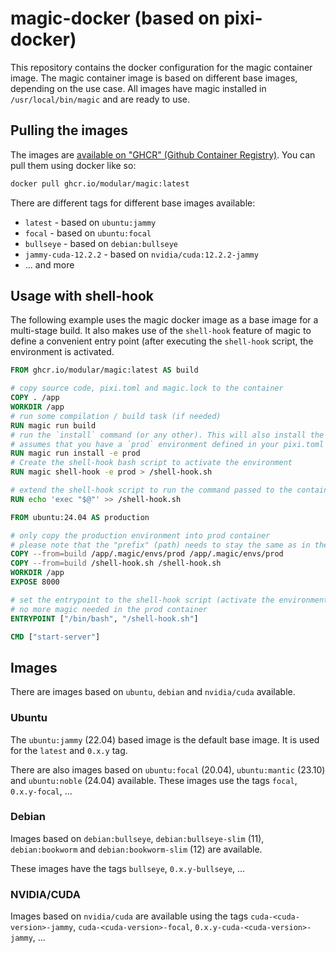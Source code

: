 # magic-docker (based on pixi-docker)

This repository contains the docker configuration for the magic container image.
The magic container image is based on different base images, depending on the use case.
All images have magic installed in `/usr/local/bin/magic` and are ready to use.

## Pulling the images

The images are [available on "GHCR" (Github Container Registry)](https://github.com/modular/magic-docker/pkgs/container/magic).
You can pull them using docker like so:

```bash
docker pull ghcr.io/modular/magic:latest
```

There are different tags for different base images available:

- `latest` - based on `ubuntu:jammy`
- `focal` - based on `ubuntu:focal`
- `bullseye` - based on `debian:bullseye`
- `jammy-cuda-12.2.2` - based on `nvidia/cuda:12.2.2-jammy`
- ... and more

## Usage with shell-hook

The following example uses the magic docker image as a base image for a multi-stage build.
It also makes use of the `shell-hook` feature of magic to define a convenient entry point (after executing the `shell-hook` script, the environment is activated.

```Dockerfile
FROM ghcr.io/modular/magic:latest AS build

# copy source code, pixi.toml and magic.lock to the container
COPY . /app
WORKDIR /app
# run some compilation / build task (if needed)
RUN magic run build
# run the `install` command (or any other). This will also install the dependencies into `/app/.magic`
# assumes that you have a `prod` environment defined in your pixi.toml
RUN magic run install -e prod
# Create the shell-hook bash script to activate the environment
RUN magic shell-hook -e prod > /shell-hook.sh

# extend the shell-hook script to run the command passed to the container
RUN echo 'exec "$@"' >> /shell-hook.sh

FROM ubuntu:24.04 AS production

# only copy the production environment into prod container
# please note that the "prefix" (path) needs to stay the same as in the build container
COPY --from=build /app/.magic/envs/prod /app/.magic/envs/prod
COPY --from=build /shell-hook.sh /shell-hook.sh
WORKDIR /app
EXPOSE 8000

# set the entrypoint to the shell-hook script (activate the environment and run the command)
# no more magic needed in the prod container
ENTRYPOINT ["/bin/bash", "/shell-hook.sh"]

CMD ["start-server"]
```

## Images

There are images based on `ubuntu`, `debian` and `nvidia/cuda` available.

### Ubuntu

The `ubuntu:jammy` (22.04) based image is the default base image. It is used for the `latest` and `0.x.y` tag.

There are also images based on `ubuntu:focal` (20.04), `ubuntu:mantic` (23.10) and `ubuntu:noble` (24.04) available.
These images use the tags `focal`, `0.x.y-focal`, ...

### Debian

Images based on `debian:bullseye`, `debian:bullseye-slim` (11), `debian:bookworm` and `debian:bookworm-slim` (12) are available.

These images have the tags `bullseye`, `0.x.y-bullseye`, ...

### NVIDIA/CUDA

Images based on `nvidia/cuda` are available using the tags `cuda-<cuda-version>-jammy`, `cuda-<cuda-version>-focal`, `0.x.y-cuda-<cuda-version>-jammy`, ...
